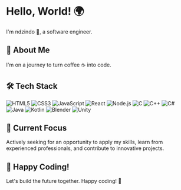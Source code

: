 # Hello, World! 🌍



I'm ndzindo 👋, a software engineer.

## 🚀 About Me

I'm on a journey to turn coffee ☕ into code. 

## 🛠️ Tech Stack

<p align="left">
  <img src="https://img.shields.io/badge/HTML-orange?logo=html5&style=for-the-badge" alt="HTML5">
  <img src="https://img.shields.io/badge/CSS-blue?logo=css3&style=for-the-badge" alt="CSS3">
  <img src="https://img.shields.io/badge/JavaScript-yellow?logo=javascript&style=for-the-badge" alt="JavaScript">
  <img src="https://img.shields.io/badge/-React-lightblue?logo=react&style=for-the-badge" alt="React">
  <img src="https://img.shields.io/badge/Node.js-green?logo=node.js&style=for-the-badge" alt="Node.js">
  <img src="https://img.shields.io/badge/C-blue?logo=c&style=for-the-badge" alt="C">
  <img src="https://img.shields.io/badge/C++-blue?logo=c%2B%2B&style=for-the-badge" alt="C++">
  <img src="https://img.shields.io/badge/.NET-purple?logo=c-sharp&style=for-the-badge" alt="C#">
  <img src="https://img.shields.io/badge/Java-red?logo=java&style=for-the-badge" alt="Java">
  <img src="https://img.shields.io/badge/Kotlin-blueviolet?logo=kotlin&style=for-the-badge" alt="Kotlin">
  <img src="https://img.shields.io/badge/Blender-darkorange?logo=blender&style=for-the-badge" alt="Blender">
  <img src="https://img.shields.io/badge/Unity-black?logo=unity&style=for-the-badge" alt="Unity">
  
</p>

## 🌱 Current Focus

Actively seeking for an opportunity to apply my skills, learn from experienced professionals, and contribute to innovative projects.



## 🚀 Happy Coding!

Let's build the future together. Happy coding! 🚀
